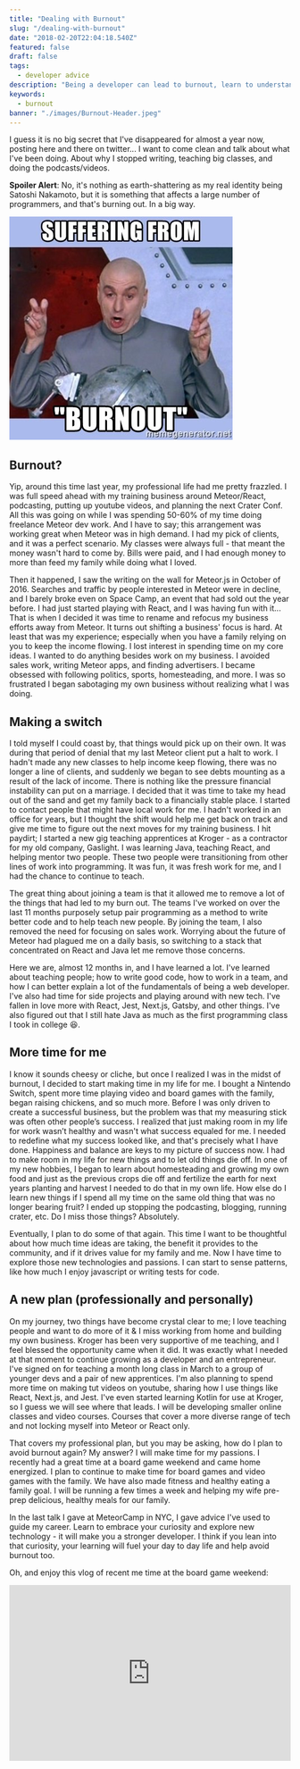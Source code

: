 ```yaml
---
title: "Dealing with Burnout"
slug: "/dealing-with-burnout"
date: "2018-02-20T22:04:18.540Z"
featured: false
draft: false
tags:
  - developer advice
description: "Being a developer can lead to burnout, learn to understand the signs"
keywords:
  - burnout
banner: "./images/Burnout-Header.jpeg"
---
```


I guess it is no big secret that I've disappeared for almost a year now, posting here and there on twitter... I want to come clean and talk about what I've been doing. About why I stopped writing, teaching big classes, and doing the podcasts/videos.

**Spoiler Alert**: No, it's nothing as earth-shattering as my real identity being Satoshi Nakamoto, but it is something that affects a large number of programmers, and that's burning out. In a big way.

![burnout-meme](./images/suffering-from-burnout.jpg)

## Burnout?

Yip, around this time last year, my professional life had me pretty frazzled. I was full speed ahead with my training business around Meteor/React, podcasting, putting up youtube videos, and planning the next Crater Conf. All this was going on while I was spending 50-60% of my time doing freelance Meteor dev work. And I have to say; this arrangement was working great when Meteor was in high demand. I had my pick of clients, and it was a perfect scenario. My classes were always full - that meant the money wasn't hard to come by. Bills were paid, and I had enough money to more than feed my family while doing what I loved.

Then it happened, I saw the writing on the wall for Meteor.js in October of 2016. Searches and traffic by people interested in Meteor were in decline, and I barely broke even on Space Camp, an event that had sold out the year before. I had just started playing with React, and I was having fun with it... That is when I decided it was time to rename and refocus my business efforts away from Meteor. It turns out shifting a business' focus is hard. At least that was my experience; especially when you have a family relying on you to keep the income flowing. I lost interest in spending time on my core ideas. I wanted to do anything besides work on my business. I avoided sales work, writing Meteor apps, and finding advertisers.  I became obsessed with following politics, sports, homesteading, and more. I was so frustrated I began sabotaging my own business without realizing what I was doing.

## Making a switch

I told myself I could coast by, that things would pick up on their own. It was during that period of denial that my last Meteor client put a halt to work. I hadn't made any new classes to help income keep flowing, there was no longer a line of clients, and suddenly we began to see debts mounting as a result of the lack of income. There is nothing like the pressure financial instability can put on a marriage. I decided that it was time to take my head out of the sand and get my family back to a financially stable place. I started to contact people that might have local work for me. I hadn't worked in an office for years, but I thought the shift would help me get back on track and give me time to figure out the next moves for my training business. I hit paydirt; I started a new gig teaching apprentices at Kroger - as a contractor for my old company, Gaslight. I was learning Java, teaching React, and helping mentor two people. These two people were transitioning from other lines of work into programming. It was fun, it was fresh work for me, and I had the chance to continue to teach.

The great thing about joining a team is that it allowed me to remove a lot of the things that had led to my burn out. The teams I've worked on over the last 11 months purposely setup pair programming as a method to write better code and to help teach new people. By joining the team, I also removed the need for focusing on sales work. Worrying about the future of Meteor had plagued me on a daily basis, so switching to a stack that concentrated on React and Java let me remove those concerns.

Here we are, almost 12 months in, and I have learned a lot. I've learned about teaching people; how to write good code, how to work in a team, and how I can better explain a lot of the fundamentals of being a web developer. I've also had time for side projects and playing around with new tech. I've fallen in love more with React, Jest, Next.js, Gatsby, and other things. I've also figured out that I still hate Java as much as the first programming class I took in college 😆.

## More time for me

I know it sounds cheesy or cliche, but once I realized I was in the midst of burnout, I decided to start making time in my life for me. I bought a Nintendo Switch, spent more time playing video and board games with the family, began raising chickens, and so much more. Before I was only driven to create a successful business, but the problem was that my measuring stick was often other people’s success. I realized that just making room in my life for work wasn’t healthy and wasn't what success equaled for me. I needed to redefine what my success looked like, and that's precisely what I have done. Happiness and balance are keys to my picture of success now. I had to make room in my life for new things and to let old things die off. In one of my new hobbies, I began to learn about homesteading and growing my own food and just as the previous crops die off and fertilize the earth for next years planting and harvest I needed to do that in my own life. How else do I learn new things if I spend all my time on the same old thing that was no longer bearing fruit? I ended up stopping the podcasting, blogging, running crater, etc. Do I miss those things? Absolutely.

Eventually, I plan to do some of that again. This time I want to be thoughtful about how much time ideas are taking, the benefit it provides to the community, and if it drives value for my family and me. Now I have time to explore those new technologies and passions. I can start to sense patterns, like how much I enjoy javascript or writing tests for code.

## A new plan (professionally and personally)

On my journey, two things have become crystal clear to me; I love teaching people and want to do more of it & I miss working from home and building my own business. Kroger has been very supportive of me teaching, and I feel blessed the opportunity came when it did. It was exactly what I needed at that moment to continue growing as a developer and an entrepreneur. I've signed on for teaching a month long class in March to a group of younger devs and a pair of new apprentices. I'm also planning to spend more time on making tut videos on youtube, sharing how I use things like React, Next.js, and Jest. I've even started learning Kotlin for use at Kroger, so I guess we will see where that leads. I will be developing smaller online classes and video courses. Courses that cover a more diverse range of tech and not locking myself into Meteor or React only.

That covers my professional plan, but you may be asking, how do I plan to avoid burnout again? My answer? I will make time for my passions. I recently had a great time at a board game weekend and came home energized. I plan to continue to make time for board games and video games with the family. We have also made fitness and healthy eating a family goal. I will be running a few times a week and helping my wife pre-prep delicious, healthy meals for our family.

In the last talk I gave at MeteorCamp in NYC, I gave advice I've used to guide my career. Learn to embrace your curiosity and explore new technology - it will make you a stronger developer. I think if you lean into that curiosity, your learning will fuel your day to day life and help avoid burnout too.

Oh, and enjoy this vlog of recent me time at the board game weekend:

<iframe width="100%" height="315" src="https://www.youtube.com/embed/v9za938dIbs" frameborder="0" allow="autoplay; encrypted-media" allowfullscreen />
